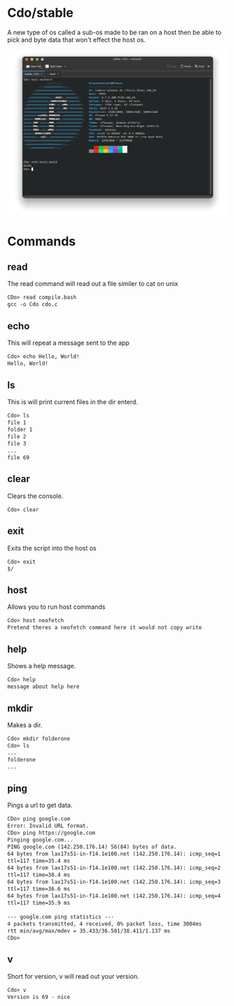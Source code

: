 # Cdo/stable
A new type of os called a sub-os made to be ran on a host then be able to pick and byte data that won't effect the host os.

![Usage](nEtYpNq.png)

# Commands

## read
The read command will read out a file similer to cat on unix
```cdo
CDo> read compile.bash
gcc -o Cdo cdo.c
```

## echo
This will repeat a message sent to the app
```cdo
Cdo> echo Hello, World!
Hello, World!
```

## ls
This is will print current files in the dir enterd.
```cdo
Cdo> ls
file 1
folder 1
file 2
file 3
...
file 69
```

## clear
Clears the console.
```cdo
Cdo> clear
```

## exit
Exits the script into the host os
```cdo
Cdo> exit
$/
```

## host
Allows you to run host commands
```cdo
Cdo> host neofetch
Pretend theres a neofetch command here it would not copy write
```

## help
Shows a help message.
```cdo
Cdo> help
message about help here
```

## mkdir
Makes a dir.
```cdo
Cdo> mkdir folderone
Cdo> ls
...
folderone
...
```

## ping
Pings a url to get data.
```cdo
CDo> ping google.com
Error: Invalid URL format.
CDo> ping https://google.com
Pinging google.com...
PING google.com (142.250.176.14) 56(84) bytes of data.
64 bytes from lax17s51-in-f14.1e100.net (142.250.176.14): icmp_seq=1 ttl=117 time=35.4 ms
64 bytes from lax17s51-in-f14.1e100.net (142.250.176.14): icmp_seq=2 ttl=117 time=38.4 ms
64 bytes from lax17s51-in-f14.1e100.net (142.250.176.14): icmp_seq=3 ttl=117 time=36.6 ms
64 bytes from lax17s51-in-f14.1e100.net (142.250.176.14): icmp_seq=4 ttl=117 time=35.9 ms

--- google.com ping statistics ---
4 packets transmitted, 4 received, 0% packet loss, time 3004ms
rtt min/avg/max/mdev = 35.433/36.581/38.411/1.137 ms
CDo> 
```

## v
Short for version, v will read out your version.
```cdo
Cdo> v
Version is 69 - nice
```